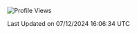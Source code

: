 <!--START_SECTION:waka-->
![Profile Views](http://img.shields.io/badge/Profile%20Views-3-blue)


 Last Updated on 07/12/2024 16:06:34 UTC
<!--END_SECTION:waka-->